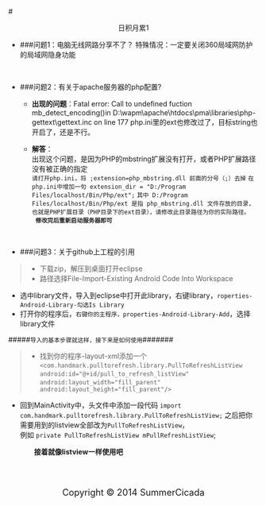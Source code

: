 #<center>日积月累1</center>


* ###问题1：电脑无线网路分享不了？
   特殊情况：一定要关闭360局域网防护的局域网隐身功能   
<br/>


* ###问题2：有关于apache服务器的php配置?
   *   **出现的问题**：Fatal error: Call to undefined fuction
mb_detect_encoding()in D:\wapm\apache\htdocs\pma\libraries\php-gettext\gettext.inc on line 177 php.ini里的ext也修改过了，目标string也开启了，还是不行。
   *   **解答**：   
出现这个问题，是因为PHP的mbstring扩展没有打开，或者PHP扩展路径没有被正确的指定   
   `请打开php.ini，将 ;extension=php_mbstring.dll 前面的分号（;）去掉`
   `在php.ini中增加一句 extension_dir = "D:/Program Files/localhost/Bin/Php/ext";`
   `其中 D:/Program Files/localhost/Bin/Php/ext 是指 php_mbstring.dll 文件存放的目录，`
`也就是PHP扩展目录（PHP目录下的ext目录），请修改此目录路径为你的实际路径。`    
  **` 修改完后重新启动服务器即可`**

        <br/>

       


* ###问题3：关于github上工程的引用
>*  下载zip，解压到桌面打开eclipse   
>*  路径选择File-Import-Existing Android Code Into Workspace  
*   选中library文件，导入到eclipse中打开此library，右键library，`roperties-Android-Library-勾选Is Library`
*   打开你的程序后，`右键你的主程序，properties-Android-Library-Add`，选择library文件

#####`导入的基本步骤就这样，接下来是如何使用`#######


>*  找到你的程序-layout-xml添加一个
  `<com.handmark.pulltorefresh.library.PullToRefreshListView     
  ` ` android:id="@+id/pull_to_refresh_listView"    
 ` ` android:layout_width="fill_parent"  
 ` `  android:layout_height="fill_parent"/>`  
*  回到MainActivity中，头文件中添加一段代码
`import com.handmark.pulltorefresh.library.PullToRefreshListView;` 
之后把你需要用到的listview全部改为`PullToRefreshListView`，      
例如
  `private PullToRefreshListView mPullRefreshListView`;  

   &emsp;&emsp;**接着就像listview一样使用吧**    







<br/>
<br/>

<center><p><font size="4">Copyright &copy; 2014 SummerCicada</font></p></center>